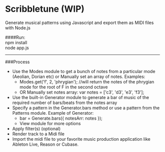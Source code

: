 Scribbletune (WIP)
==================
Generate musical patterns using Javascript and export them as MIDI files with Node.js

####Run:  
npm install  
node app.js

---

###Process
- Use the Modes module to get a bunch of notes from a particular mode (Aeolian, Dorian etc) or Manually set an array of notes. Examples:
  - Modes.get('f', 2, 'phrygian'); //will return the notes of the phrygian mode for the root of F in the second octave
  - OR Manually set notes array: var notes = ['c3', 'd3', 'e3', 'f3'];
- Use the built-in Generator module to generate a bar of music of the required number of bars/beats from the notes array
- Specify a pattern in the Generator.bars method or use a pattern from the Patterns module. Example of Generator:
  - bar = Generate.bars({ notesArr: notes }); 
  - View module for more options
- Apply filter(s) (optional)
- Render track to a Midi file
- Import the midi file to your favorite music production application like Ableton Live, Reason or Cubase.
